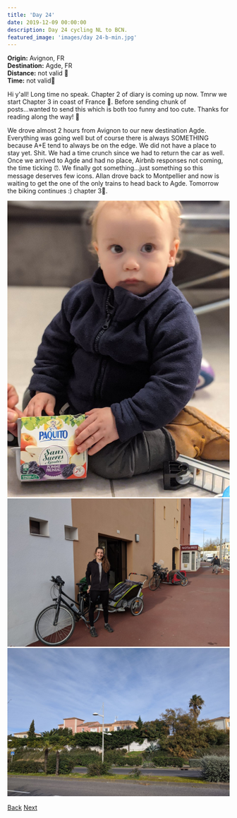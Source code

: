 ```yaml
---
title: 'Day 24'
date: 2019-12-09 00:00:00
description: Day 24 cycling NL to BCN.
featured_image: 'images/day 24-b-min.jpg'
---
```


<b>Origin:</b> Avignon, FR <br>
<b>Destination:</b> Agde, FR <br>
<b>Distance:</b> not valid 🚐 <br>
<b>Time:</b> not valid🚐 <br>

Hi y'all! Long time no speak. Chapter 2 of diary is coming up now. Tmrw we start Chapter 3 in coast of France 🌴. Before sending chunk of posts...wanted to send this which is both too funny and too cute. Thanks for reading along the way! 💓

We drove almost 2 hours from Avignon to our new destination Agde. Everything was going well but of course there is always SOMETHING because A+E tend to always be on the edge. We did not have a place to stay yet. Shit. We had a time crunch since we had to return the car as well. Once we arrived to Agde and had no place, Airbnb responses not coming, the time ticking ⏰. We finally got something...just something so this message deserves few icons. Allan drove back to Montpellier and now is waiting to get the one of the only trains to head back to Agde. Tomorrow the biking continues :) chapter 3💌.

<div class="gallery" data-columns="2">
	<img src="/images/day 24-a-min.jpg">
	<img src="/images/day 24-b-min.jpg">
	<img src="/images/day 24-c-min.jpg">
</div>

<a href="https://allanpcampbell.github.io/blog/day-23" class="button button--large">Back</a>
<a href="https://allanpcampbell.github.io/blog/day-25" class="button button--large">Next</a>

